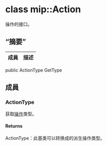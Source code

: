 # <a name="class-mipaction"></a>class mip::Action 
操作的接口。
## <a name="summary"></a>“摘要”
 成員                        | 描述                                
--------------------------------|---------------------------------------------
public ActionType GetType
## <a name="members"></a>成員
### <a name="actiontype"></a>ActionType
获取[操作](#classmip_1_1_action)类型。
#### <a name="returns"></a>Returns
ActionType：此基类可以转换成的派生操作类型。